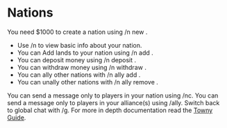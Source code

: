 # Nations

You need $1000 to create a nation using /n new <NationName>.
  - Use /n to view basic info about your nation.
  - You can Add lands to your nation using /n add <TownName>.
  - You can deposit money using /n deposit <amount>.
  - You can withdraw money using /n withdraw <amount>.
  - You can ally other nations with /n ally add <NationName>.
  - You can unally other nations with /n ally remove <NationName>.

You can send a message only to players in your nation using /nc.
You can send a message only to players in your alliance(s) using /ally.
Switch back to global chat with /g.
For more in depth documentation read the [Towny Guide](https://github.com/TownyAdvanced/Towny/wiki/How-Towny-Works).